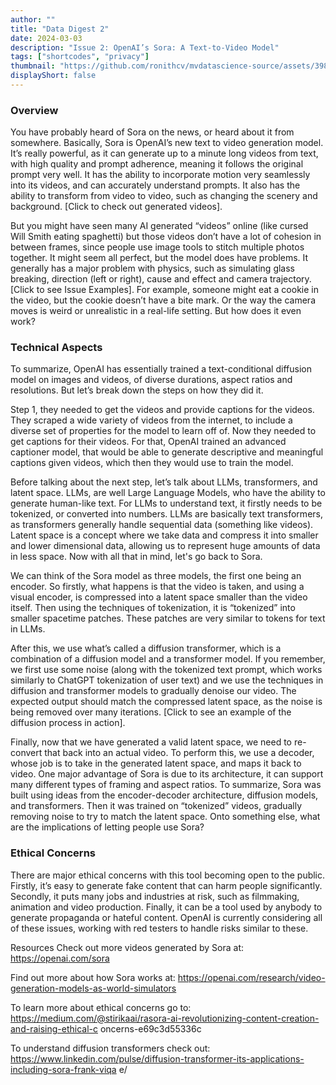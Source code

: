 ```yaml
---
author: ""
title: "Data Digest 2"
date: 2024-03-03
description: "Issue 2: OpenAI’s Sora: A Text-to-Video Model"
tags: ["shortcodes", "privacy"]
thumbnail: "https://github.com/ronithcv/mvdatascience-source/assets/39817950/b4ce3635-f2d1-4e7b-908c-8051e0b6370b"
displayShort: false
---
```

### Overview

  You have probably heard of Sora on the news, or heard about it from somewhere.
Basically, Sora is OpenAI’s new text to video generation model. It’s really powerful, as it can
generate up to a minute long videos from text, with high quality and prompt adherence,
meaning it follows the original prompt very well. It has the ability to incorporate motion very
seamlessly into its videos, and can accurately understand prompts. It also has the ability to
transform from video to video, such as changing the scenery and background. [Click to check out
generated videos].

  But you might have seen many AI generated “videos” online (like cursed Will Smith
eating spaghetti) but those videos don’t have a lot of cohesion in between frames, since people
use image tools to stitch multiple photos together. It might seem all perfect, but the model
does have problems. It generally has a major problem with physics, such as simulating glass
breaking, direction (left or right), cause and effect and camera trajectory. [Click to see Issue
Examples]. For example, someone might eat a cookie in the video, but the cookie doesn’t have a
bite mark. Or the way the camera moves is weird or unrealistic in a real-life setting. But how
does it even work?

### Technical Aspects

To summarize, OpenAI has essentially trained a text-conditional diffusion model on
images and videos, of diverse durations, aspect ratios and resolutions. But let’s break down the
steps on how they did it.

Step 1, they needed to get the videos and provide captions for the videos. They scraped a
wide variety of videos from the internet, to include a diverse set of properties for the model to
learn off of. Now they needed to get captions for their videos. For that, OpenAI trained an
advanced captioner model, that would be able to generate descriptive and meaningful captions
given videos, which then they would use to train the model.

Before talking about the next step, let’s talk about LLMs, transformers, and latent space.
LLMs, are well Large Language Models, who have the ability to generate human-like text. For
LLMs to understand text, it firstly needs to be tokenized, or converted into numbers. LLMs are
basically text transformers, as transformers generally handle sequential data (something like
videos). Latent space is a concept where we take data and compress it into smaller and lower
dimensional data, allowing us to represent huge amounts of data in less space. Now with all
that in mind, let's go back to Sora.

We can think of the Sora model as three models, the first one being an encoder. So
firstly, what happens is that the video is taken, and using a visual encoder, is compressed into
a latent space smaller than the video itself. Then using the techniques of tokenization, it is
“tokenized” into smaller spacetime patches. These patches are very similar to tokens for text in
LLMs.

After this, we use what’s called a diffusion transformer, which is a combination of a
diffusion model and a transformer model. If you remember, we first use some noise (along with
the tokenized text prompt, which works similarly to ChatGPT tokenization of user text) and we
use the techniques in diffusion and transformer models to gradually denoise our video. The
expected output should match the compressed latent space, as the noise is being removed over
many iterations. [Click to see an example of the diffusion process in action].

Finally, now that we have generated a valid latent space, we need to re-convert that back
into an actual video. To perform this, we use a decoder, whose job is to take in the generated
latent space, and maps it back to video. One major advantage of Sora is due to its architecture,
it can support many different types of framing and aspect ratios.
To summarize, Sora was built using ideas from the encoder-decoder architecture,
diffusion models, and transformers. Then it was trained on “tokenized” videos, gradually
removing noise to try to match the latent space. Onto something else, what are the
implications of letting people use Sora?

### Ethical Concerns

There are major ethical concerns with this tool becoming open to the public. Firstly, it’s
easy to generate fake content that can harm people significantly. Secondly, it puts many jobs
and industries at risk, such as filmmaking, animation and video production. Finally, it can be a
tool used by anybody to generate propaganda or hateful content. OpenAI is currently
considering all of these issues, working with red testers to handle risks similar to these.


Resources
Check out more videos generated by Sora at:
https://openai.com/sora

Find out more about how Sora works at:
https://openai.com/research/video-generation-models-as-world-simulators

To learn more about ethical concerns go to:
https://medium.com/@stirikaai/rasora-ai-revolutionizing-content-creation-and-raising-ethical-c
oncerns-e69c3d55336c

To understand diffusion transformers check out:
https://www.linkedin.com/pulse/diffusion-transformer-its-applications-including-sora-frank-viqa
e/

